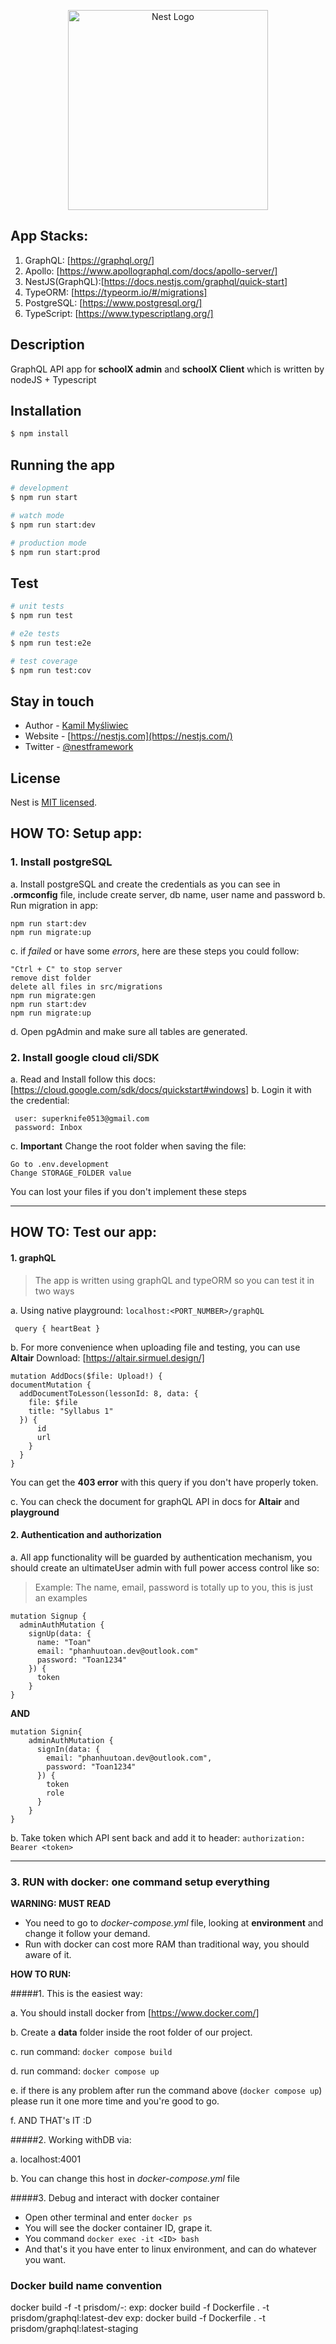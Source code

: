 <p align="center">
  <a href="http://nestjs.com/" target="blank"><img src="https://nestjs.com/img/logo_text.svg" width="320" alt="Nest Logo" /></a>
</p>

[circleci-image]: https://img.shields.io/circleci/build/github/nestjs/nest/master?token=abc123def456
[circleci-url]: https://circleci.com/gh/nestjs/nest

## App Stacks:

1. GraphQL: [https://graphql.org/]
2. Apollo: [https://www.apollographql.com/docs/apollo-server/]
3. NestJS(GraphQL):[https://docs.nestjs.com/graphql/quick-start]
4. TypeORM: [https://typeorm.io/#/migrations]
5. PostgreSQL: [https://www.postgresql.org/]
6. TypeScript: [https://www.typescriptlang.org/]

## Description

GraphQL API app for **schoolX admin** and **schoolX Client** which is written by nodeJS + Typescript

## Installation

```bash
$ npm install
```

## Running the app

```bash
# development
$ npm run start

# watch mode
$ npm run start:dev

# production mode
$ npm run start:prod
```

## Test

```bash
# unit tests
$ npm run test

# e2e tests
$ npm run test:e2e

# test coverage
$ npm run test:cov
```

## Stay in touch

- Author - [Kamil Myśliwiec](https://kamilmysliwiec.com)
- Website - [https://nestjs.com](https://nestjs.com/)
- Twitter - [@nestframework](https://twitter.com/nestframework)

## License

Nest is [MIT licensed](LICENSE).

## HOW TO: Setup app:

### 1. Install postgreSQL

a. Install postgreSQL and create the credentials as you can see in **.ormconfig** file, include create server, db name, user name and password
b. Run migration in app:

```
npm run start:dev
npm run migrate:up
```

c. if _failed_ or have some _errors_, here are these steps you could follow:

```
"Ctrl + C" to stop server
remove dist folder
delete all files in src/migrations
npm run migrate:gen
npm run start:dev
npm run migrate:up
```

d. Open pgAdmin and make sure all tables are generated.

### 2. Install google cloud cli/SDK

a. Read and Install follow this docs: [https://cloud.google.com/sdk/docs/quickstart#windows]
b. Login it with the credential:

```
 user: superknife0513@gmail.com
 password: Inbox
```

c. **Important** Change the root folder when saving the file:

```
Go to .env.development
Change STORAGE_FOLDER value
```

You can lost your files if you don't implement these steps

---

## HOW TO: Test our app:

#### 1. graphQL

> The app is written using graphQL and typeORM so you can test it in two ways

a. Using native playground: `localhost:<PORT_NUMBER>/graphQL`

```
 query { heartBeat }
```

b. For more convenience when uploading file and testing, you can use **Altair**
Download: [https://altair.sirmuel.design/]

```
mutation AddDocs($file: Upload!) {
documentMutation {
  addDocumentToLesson(lessonId: 8, data: {
    file: $file
    title: "Syllabus 1"
  }) {
      id
      url
    }
  }
}
```

You can get the **403 error** with this query if you don't have properly token.

c. You can check the document for graphQL API in docs for **Altair** and **playground**

#### 2. Authentication and authorization

a. All app functionality will be guarded by authentication mechanism, you should create an ultimateUser admin with full power access control like so:

> Example: The name, email, password is totally up to you, this is just an examples

```
mutation Signup {
  adminAuthMutation {
    signUp(data: {
      name: "Toan"
      email: "phanhuutoan.dev@outlook.com"
      password: "Toan1234"
    }) {
      token
    }
}
```

**AND**

```
mutation Signin{
	adminAuthMutation {
      signIn(data: {
        email: "phanhuutoan.dev@outlook.com",
        password: "Toan1234"
      }) {
        token
        role
      }
    }
}
```

b. Take token which API sent back and add it to header:
`authorization: Bearer <token>`

---

### 3. RUN with docker: one command setup everything

**WARNING: MUST READ**

- You need to go to _docker-compose.yml_ file, looking at **environment** and change it follow your demand.
- Run with docker can cost more RAM than traditional way, you should aware of it.

**HOW TO RUN:**

#####1. This is the easiest way:

a. You should install docker from [https://www.docker.com/]

b. Create a **data** folder inside the root folder of our project.

c. run command: `docker compose build`

d. run command: `docker compose up`

e. if there is any problem after run the command above (`docker compose up`) please run it one more time and you're good to go.

f. AND THAT's IT :D

#####2. Working withDB via:

a. localhost:4001

b. You can change this host in _docker-compose.yml_ file

#####3. Debug and interact with docker container

- Open other terminal and enter `docker ps`
- You will see the docker container ID, grape it.
- You command `docker exec -it <ID> bash`
- And that's it you have enter to linux environment, and can do whatever you want.

### Docker build name convention
docker build -f <Dockerfile> <context> -t prisdom/<app-name>-<version>:<env>
exp: docker build -f Dockerfile . -t prisdom/graphql:latest-dev
exp: docker build -f Dockerfile . -t prisdom/graphql:latest-staging